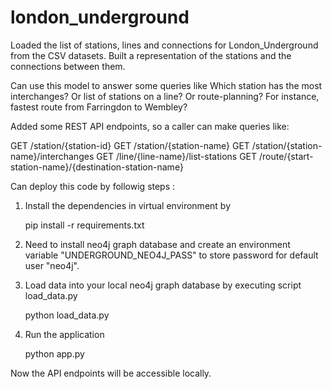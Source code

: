 # london_underground

Loaded the list of stations, lines and connections for London_Underground from the CSV datasets.
Built a representation of the stations and the connections between them.

Can use this model to answer some queries like Which station has the most interchanges? Or list of stations on a line? Or route-planning? For instance,
fastest route from Farringdon to Wembley?

Added some REST API endpoints, so a caller can make queries like:

GET /station/{station-id}
GET /station/{station-name}
GET /station/{station-name}/interchanges
GET /line/{line-name}/list-stations
GET /route/{start-station-name}/{destination-station-name}


Can deploy this code by followig steps :

1. Install the dependencies in virtual environment by

    pip install -r requirements.txt

2. Need to install neo4j graph database and create an environment variable "UNDERGROUND_NEO4J_PASS" to store password for default user "neo4j".

3. Load data into your local neo4j graph database by executing script load_data.py

    python load_data.py

3. Run the application

    python app.py


Now the API endpoints will be accessible locally.
